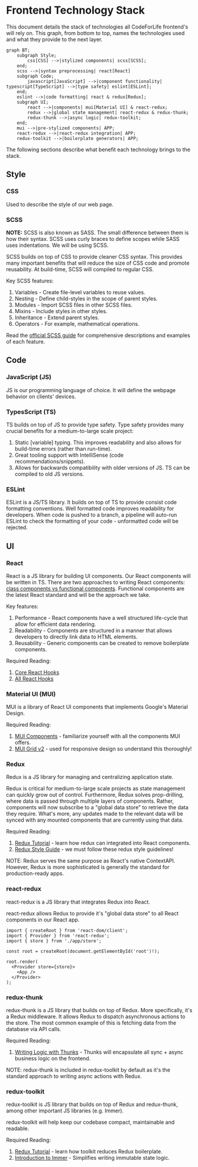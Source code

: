 # Frontend Technology Stack

This document details the stack of technologies all CodeForLife frontend's will rely on. This graph, from bottom to top, names the technologies used and what they provide to the next layer.

```mermaid
graph BT;
    subgraph Style;
        css[CSS] -->|stylized components| scss[SCSS];
    end;
    scss -->|syntax preprocessing| react[React]
    subgraph Code;
        javascript[JavaScript] -->|component functionality| typescript[TypeScript] -->|type safety| eslint[ESLint];
    end;
    eslint -->|code formatting| react & redux[Redux];
    subgraph UI;
        react -->|components| mui[Material UI] & react-redux;
        redux -->|global state management| react-redux & redux-thunk;
        redux-thunk -->|async logic| redux-toolkit;
    end;
    mui -->|pre-stylized components| APP;
    react-redux -->|react-redux integration| APP;
    redux-toolkit -->|boilerplate generators| APP;
```

The following sections describe what benefit each technology brings to the stack.

## Style

### CSS

Used to describe the style of our web page.

### SCSS

**NOTE:** SCSS is also known as SASS. The small difference between them is how their syntax. SCSS uses curly braces to define scopes while SASS uses indentations. We will be using SCSS.

SCSS builds on top of CSS to provide cleaner CSS syntax. This provides many important benefits that will reduce the size of CSS code and promote reusability. At build-time, SCSS will compiled to regular CSS.

Key SCSS features:

1. Variables - Create file-level variables to reuse values.
1. Nesting - Define child-styles in the scope of parent styles.
1. Modules - Import SCSS files in other SCSS files.
1. Mixins - Include styles in other styles.
1. Inheritance - Extend parent styles.
1. Operators - For example, mathematical operations.

Read the [official SCSS guide](https://sass-lang.com/guide) for comprehensive descriptions and examples of each feature.

## Code

### JavaScript (JS)

JS is our programming language of choice. It will define the webpage behavior on clients' devices.

### TypesScript (TS)

TS builds on top of JS to provide type safety. Type safety provides many crucial benefits for a medium-to-large scale project:

1. Static [variable] typing. This improves readability and also allows for build-time errors (rather than run-time).
1. Great tooling support with IntelliSense (code recommendations/snippets).
1. Allows for backwards compatibility with older versions of JS. TS can be compiled to old JS versions.

### ESLint

ESLint is a JS/TS library. It builds on top of TS to provide consist code formatting conventions. Well formatted code improves readability for developers. When code is pushed to a branch, a pipeline will auto-run ESLint to check the formatting of your code - unformatted code will be rejected.

## UI

### React

React is a JS library for building UI components. Our React components will be written in TS. There are two approaches to writing React components: [class components vs functional components](https://reactjs.org/docs/components-and-props.html#function-and-class-components). Functional components are the latest React standard and will be the approach we take.

Key features:

1. Performance - React components have a well structured life-cycle that allow for efficient data rendering. 
1. Readability - Components are structured in a manner that allows developers to directly link data to HTML elements.  
1. Reusability - Generic components can be created to remove boilerplate components.

Required Reading:

1. [Core React Hooks](https://www.valentinog.com/blog/hooks/)
1. [All React Hooks](https://reactjs.org/docs/hooks-reference.html)

### Material UI (MUI)

MUI is a library of React UI components that implements Google's Material Design.

Required Reading:

1. [MUI Components](https://mui.com/material-ui/react-autocomplete/) - familiarize yourself with all the components MUI offers.
1. [MUI Grid v2](https://mui.com/material-ui/react-grid2/) - used for responsive design so understand this thoroughly!

### Redux

Redux is a JS library for managing and centralizing application state.

Redux is critical for medium-to-large scale projects as state management can quickly grow out of control. Furthermore, Redux solves prop-drilling, where data is passed through multiple layers of components. Rather, components will now subscribe to a "global data store" to retrieve the data they require. What's more, any updates made to the relevant data will be synced with any mounted components that are currently using that data.

Required Reading:

1. [Redux Tutorial](https://www.valentinog.com/blog/redux/) - learn how redux can integrated into React components.
1. [Redux Style Guide](https://redux.js.org/style-guide/) - we must follow these redux style guidelines!

NOTE: Redux serves the same purpose as React's native ContextAPI. However, Redux is more sophisticated is generally the standard for production-ready apps.

### react-redux

react-redux is a JS library that integrates Redux into React.

react-redux allows Redux to provide it's "global data store" to all React components in our React app.

```tsx
import { createRoot } from 'react-dom/client';
import { Provider } from 'react-redux';
import { store } from './app/store';

const root = createRoot(document.getElementById('root')!);

root.render(
  <Provider store={store}>
    <App />
  </Provider>
);
```

### redux-thunk

redux-thunk is a JS library that builds on top of Redux. More specifically, it's a Redux middleware. It allows Redux to dispatch asynchronous actions to the store. The most common example of this is fetching data from the database via API calls.

Required Reading:

1. [Writing Logic with Thunks](https://redux.js.org/usage/writing-logic-thunks) - Thunks will encapsulate all sync + async business logic on the frontend.

NOTE: redux-thunk is included in redux-toolkit by default as it's the standard approach to writing async actions with Redux.

### redux-toolkit

redux-toolkit is JS library that builds on top of Redux and redux-thunk, among other important JS libraries (e.g. Immer).

redux-toolkit will help keep our codebase compact, maintainable and readable.

Required Reading:

1. [Redux Tutorial](https://www.valentinog.com/blog/redux/) - learn how toolkit reduces Redux boilerplate.
1. [Introduction to Immer](https://immerjs.github.io/immer/) - Simplifies writing immutable state logic.

